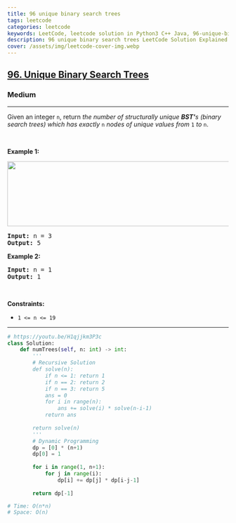 ```yaml
---
title: 96 unique binary search trees
tags: leetcode
categories: leetcode
keywords: LeetCode, leetcode solution in Python3 C++ Java, 96-unique-binary-search-trees solution
description: 96 unique binary search trees LeetCode Solution Explained
cover: /assets/img/leetcode-cover-img.webp
---
```





<h2><a href="https://leetcode.com/problems/unique-binary-search-trees/">96. Unique Binary Search Trees</a></h2><h3>Medium</h3><hr><div><p>Given an integer <code>n</code>, return <em>the number of structurally unique <strong>BST'</strong>s (binary search trees) which has exactly </em><code>n</code><em> nodes of unique values from</em> <code>1</code> <em>to</em> <code>n</code>.</p>

<p>&nbsp;</p>
<p><strong>Example 1:</strong></p>
<img alt="" src="https://assets.leetcode.com/uploads/2021/01/18/uniquebstn3.jpg" style="width: 600px; height: 148px;">
<pre><strong>Input:</strong> n = 3
<strong>Output:</strong> 5
</pre>

<p><strong>Example 2:</strong></p>

<pre><strong>Input:</strong> n = 1
<strong>Output:</strong> 1
</pre>

<p>&nbsp;</p>
<p><strong>Constraints:</strong></p>

<ul>
	<li><code>1 &lt;= n &lt;= 19</code></li>
</ul>
</div>

---




```python
# https://youtu.be/H1qjjkm3P3c
class Solution:
    def numTrees(self, n: int) -> int:
        '''
        # Recursive Solution 
        def solve(n):
            if n <= 1: return 1
            if n == 2: return 2
            if n == 3: return 5
            ans = 0
            for i in range(n):
                ans += solve(i) * solve(n-i-1)
            return ans
        
        return solve(n)
        '''
        # Dynamic Programming
        dp = [0] * (n+1)
        dp[0] = 1
        
        for i in range(1, n+1):
            for j in range(i):
                dp[i] += dp[j] * dp[i-j-1]
                
        return dp[-1]

# Time: O(n*n)
# Space: O(n)
```
